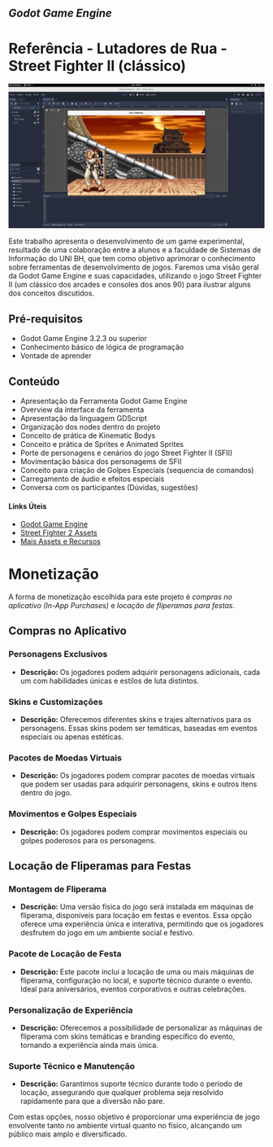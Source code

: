 ## _Godot Game Engine_
# Referência - Lutadores de Rua - Street Fighter II (clássico)

![Street Fighter 2](https://raw.githubusercontent.com/hadougamer/aula-streetfighter2/master/samples/sample-sf2-screen.png)

Este trabalho apresenta o desenvolvimento de um game experimental, resultado de uma colaboração entre a alunos e a faculdade de Sistemas de Informação do UNI BH, que tem como objetivo aprimorar o conhecimento sobre ferramentas de desenvolvimento de jogos. Faremos uma visão geral da Godot Game Engine e suas capacidades, utilizando o jogo Street Fighter II (um clássico dos arcades e consoles dos anos 90) para ilustrar alguns dos conceitos discutidos.


## Pré-requisitos
- Godot Game Engine 3.2.3 ou superior
- Conhecimento básico de lógica de programação
- Vontade de aprender

## Conteúdo
- Apresentação da Ferramenta Godot Game Engine
- Overview da interface da ferramenta
- Apresentação da linguagem GDScript
- Organização dos nodes dentro do projeto
- Conceito de prática de Kinematic Bodys
- Conceito e prática de Sprites e Animated Sprites
- Porte de personagens e cenários do jogo Street Fighter II (SFII)
- Movimentação básica dos personagems de SFII
- Conceito para criação de Golpes Especiais (sequencia de comandos)
- Carregamento de áudio e efeitos especiais
- Conversa com os participantes (Dúvidas, sugestões)

#### Links Úteis
 - [Godot Game Engine](https://godotengine.org)
 - [Street Fighter 2 Assets](https://www.spriters-resource.com/snes/supersf2)
 - [Mais Assets e Recursos](https://itch.io)

# Monetização

A forma de monetização escolhida para este projeto é *compras no aplicativo (In-App Purchases)* e *locação de fliperamas para festas*.

## Compras no Aplicativo

### Personagens Exclusivos
- **Descrição:** Os jogadores podem adquirir personagens adicionais, cada um com habilidades únicas e estilos de luta distintos.

### Skins e Customizações
- **Descrição:** Oferecemos diferentes skins e trajes alternativos para os personagens. Essas skins podem ser temáticas, baseadas em eventos especiais ou apenas estéticas.

### Pacotes de Moedas Virtuais
- **Descrição:** Os jogadores podem comprar pacotes de moedas virtuais que podem ser usadas para adquirir personagens, skins e outros itens dentro do jogo.

### Movimentos e Golpes Especiais
- **Descrição:** Os jogadores podem comprar movimentos especiais ou golpes poderosos para os personagens.

## Locação de Fliperamas para Festas

### Montagem de Fliperama
- **Descrição:** Uma versão física do jogo será instalada em máquinas de fliperama, disponíveis para locação em festas e eventos. Essa opção oferece uma experiência única e interativa, permitindo que os jogadores desfrutem do jogo em um ambiente social e festivo.

### Pacote de Locação de Festa
- **Descrição:** Este pacote inclui a locação de uma ou mais máquinas de fliperama, configuração no local, e suporte técnico durante o evento. Ideal para aniversários, eventos corporativos e outras celebrações.

### Personalização de Experiência
- **Descrição:** Oferecemos a possibilidade de personalizar as máquinas de fliperama com skins temáticas e branding específico do evento, tornando a experiência ainda mais única.

### Suporte Técnico e Manutenção
- **Descrição:** Garantimos suporte técnico durante todo o período de locação, assegurando que qualquer problema seja resolvido rapidamente para que a diversão não pare.

Com estas opções, nosso objetivo é proporcionar uma experiência de jogo envolvente tanto no ambiente virtual quanto no físico, alcançando um público mais amplo e diversificado.

